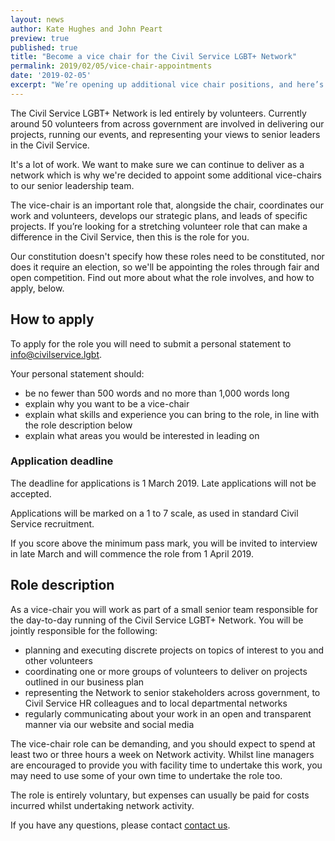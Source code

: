 ```yaml
---
layout: news
author: Kate Hughes and John Peart
preview: true
published: true
title: "Become a vice chair for the Civil Service LGBT+ Network"
permalink: 2019/02/05/vice-chair-appointments
date: '2019-02-05'
excerpt: "We’re opening up additional vice chair positions, and here’s how you can apply."
---
```


The Civil Service LGBT+ Network is led entirely by volunteers. Currently around 50 volunteers from across government are involved in delivering our projects, running our events, and representing your views to senior leaders in the Civil Service. 

It's a lot of work. We want to make sure we can continue to deliver as a network which is why we're decided to appoint some additional vice-chairs to our senior leadership team. 

The vice-chair is an important role that, alongside the chair, coordinates our work and volunteers, develops our strategic plans, and leads of specific projects. If you’re looking for a stretching volunteer role that can make a difference in the Civil Service, then this is the role for you.

Our constitution doesn't specify how these roles need to be constituted, nor does it require an election, so we'll be appointing the roles through fair and open competition. Find out more about what the role involves, and how to apply, below. 

## How to apply

To apply for the role you will need to submit a personal statement to [info@civilservice.lgbt](mailto:info@civilservice.lgbt).

Your personal statement should:

- be no fewer than 500 words and no more than 1,000 words long
- explain why you want to be a vice-chair
- explain what skills and experience you can bring to the role, in line with the role description below
- explain what areas you would be interested in leading on

### Application deadline 

The deadline for applications is 1 March 2019. Late applications will not be accepted.

Applications will be marked on a 1 to 7 scale, as used in standard Civil Service recruitment.

If you score above the minimum pass mark, you will be invited to interview in late March and will commence the role from 1 April 2019.

## Role description

As a vice-chair you will work as part of a small senior team responsible for the day-to-day running of the Civil Service LGBT+ Network. You will be jointly responsible for the following:

- planning and executing discrete projects on topics of interest to you and other volunteers
- coordinating one or more groups of volunteers to deliver on projects outlined in our business plan
- representing the Network to senior stakeholders across government, to Civil Service HR colleagues and to local departmental networks
- regularly communicating about your work in an open and transparent manner via our website and social media

The vice-chair role can be demanding, and you should expect to spend at least two or three hours a week on Network activity. Whilst line managers are encouraged to provide you with facility time to undertake this work, you may need to use some of your own time to undertake the role too.

The role is entirely voluntary, but expenses can usually be paid for costs incurred whilst undertaking network activity. 

If you have any questions, please contact [contact us](mailto:info@civilservice.lgbt).
